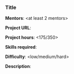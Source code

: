 ### Title
<b>Mentors</b>: <at least 2 mentors>

<b>Project URL</b>: <link to the project>

<b>Project hours</b>: <175/350>

<b>Skills required</b>: <list of skills>

<b>Difficulty</b>: <low/medium/hard>

<b>Description</b>: <long description of the project>
